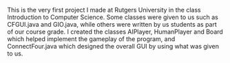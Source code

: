 This is the very first project I made at Rutgers University in the class Introduction to Computer Science. Some classes were given to us such as CFGUI.java and GIO.java, while others were written by us students as part of our course grade. I created the classes AIPlayer, HumanPlayer and Board which helped implement the gameplay of the program, and ConnectFour.java which designed the overall GUI by using what was given to us.
